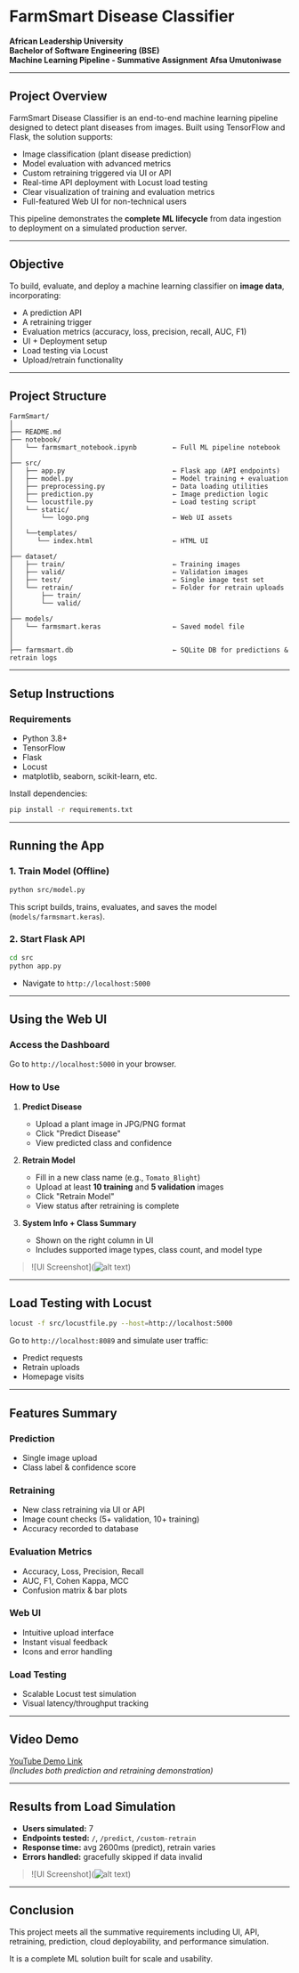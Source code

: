 
# FarmSmart Disease Classifier

**African Leadership University**  
**Bachelor of Software Engineering (BSE)**  
**Machine Learning Pipeline - Summative Assignment**
**Afsa Umutoniwase**

---

## Project Overview

FarmSmart Disease Classifier is an end-to-end machine learning pipeline designed to detect plant diseases from images. Built using TensorFlow and Flask, the solution supports:

- Image classification (plant disease prediction)
- Model evaluation with advanced metrics
- Custom retraining triggered via UI or API
- Real-time API deployment with Locust load testing
- Clear visualization of training and evaluation metrics
- Full-featured Web UI for non-technical users

This pipeline demonstrates the **complete ML lifecycle** from data ingestion to deployment on a simulated production server.

---

## Objective

To build, evaluate, and deploy a machine learning classifier on **image data**, incorporating:

- A prediction API
- A retraining trigger
- Evaluation metrics (accuracy, loss, precision, recall, AUC, F1)
- UI + Deployment setup
- Load testing via Locust
- Upload/retrain functionality

---

## Project Structure

```
FarmSmart/
│
├── README.md
├── notebook/
│   └── farmsmart_notebook.ipynb         ← Full ML pipeline notebook
│
├── src/
│   ├── app.py                           ← Flask app (API endpoints)
│   ├── model.py                         ← Model training + evaluation
│   ├── preprocessing.py                 ← Data loading utilities
│   ├── prediction.py                    ← Image prediction logic
│   └── locustfile.py                    ← Load testing script
│   └── static/
│       └── logo.png                     ← Web UI assets
│
│   └──templates/
│      └── index.html                    ← HTML UI
│
├── dataset/
│   ├── train/                           ← Training images
│   ├── valid/                           ← Validation images
│   ├── test/                            ← Single image test set
│   └── retrain/                         ← Folder for retrain uploads
│       ├── train/
│       └── valid/
│
├── models/
│   └── farmsmart.keras                  ← Saved model file
│
│
├── farmsmart.db                         ← SQLite DB for predictions & retrain logs
```

---

## Setup Instructions

### Requirements

- Python 3.8+
- TensorFlow
- Flask
- Locust
- matplotlib, seaborn, scikit-learn, etc.

Install dependencies:

```bash
pip install -r requirements.txt
```

---

## Running the App

### 1. Train Model (Offline)

```bash
python src/model.py
```

This script builds, trains, evaluates, and saves the model (`models/farmsmart.keras`).

### 2. Start Flask API

```bash
cd src
python app.py
```

- Navigate to `http://localhost:5000`

---

## Using the Web UI

### Access the Dashboard

Go to `http://localhost:5000` in your browser.

### How to Use

1. **Predict Disease**  
   - Upload a plant image in JPG/PNG format
   - Click "Predict Disease"
   - View predicted class and confidence

2. **Retrain Model**  
   - Fill in a new class name (e.g., `Tomato_Blight`)
   - Upload at least **10 training** and **5 validation** images
   - Click "Retrain Model"
   - View status after retraining is complete

3. **System Info + Class Summary**  
   - Shown on the right column in UI
   - Includes supported image types, class count, and model type

> ![UI Screenshot](![alt text](image.png))

---

## Load Testing with Locust

```bash
locust -f src/locustfile.py --host=http://localhost:5000
```

Go to `http://localhost:8089` and simulate user traffic:
- Predict requests
- Retrain uploads
- Homepage visits

---

## Features Summary

### Prediction
- Single image upload
- Class label & confidence score

### Retraining
- New class retraining via UI or API
- Image count checks (5+ validation, 10+ training)
- Accuracy recorded to database

### Evaluation Metrics
- Accuracy, Loss, Precision, Recall
- AUC, F1, Cohen Kappa, MCC
- Confusion matrix & bar plots

### Web UI
- Intuitive upload interface
- Instant visual feedback
- Icons and error handling

### Load Testing
- Scalable Locust test simulation
- Visual latency/throughput tracking

---

## Video Demo

[YouTube Demo Link](https://your-demo-link.com)  
_(Includes both prediction and retraining demonstration)_

---

## Results from Load Simulation

- **Users simulated:** 7
- **Endpoints tested:** `/`, `/predict`, `/custom-retrain`
- **Response time:** avg 2600ms (predict), retrain varies
- **Errors handled:** gracefully skipped if data invalid
> ![UI Screenshot](![alt text](image.png))
---

## Conclusion

This project meets all the summative requirements including UI, API, retraining, prediction, cloud deployability, and performance simulation.

It is a complete ML solution built for scale and usability.

